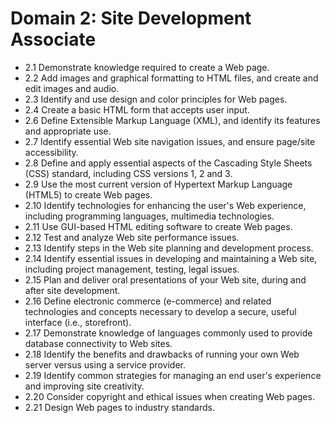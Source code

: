 Domain 2: Site Development Associate 
=================================================
- 2.1 Demonstrate knowledge required to create a Web page. 
- 2.2 Add images and graphical formatting to HTML files, and create and edit images and audio. 
- 2.3 Identify and use design and color principles for Web pages. 
- 2.4 Create a basic HTML form that accepts user input. 
- 2.6 Define Extensible Markup Language (XML), and identify its features and appropriate use. 
- 2.7 Identify essential Web site navigation issues, and ensure page/site accessibility. 
- 2.8 Define and apply essential aspects of the Cascading Style Sheets (CSS) standard, including CSS versions 1, 2 and 3. 
- 2.9 Use the most current version of Hypertext Markup Language (HTML5) to create Web pages. 
- 2.10 Identify technologies for enhancing the user's Web experience, including programming languages, multimedia technologies. 
- 2.11 Use GUI-based HTML editing software to create Web pages. 
- 2.12 Test and analyze Web site performance issues. 
- 2.13 Identify steps in the Web site planning and development process. 
- 2.14 Identify essential issues in developing and maintaining a Web site, including project management, testing, legal issues. 
- 2.15 Plan and deliver oral presentations of your Web site, during and after site development. 
- 2.16 Define electronic commerce (e-commerce) and related technologies and concepts necessary to develop a secure, useful interface (i.e., storefront). 
- 2.17 Demonstrate knowledge of languages commonly used to provide database connectivity to Web sites. 
- 2.18 Identify the benefits and drawbacks of running your own Web server versus using a service provider. 
- 2.19 Identify common strategies for managing an end user's experience and improving site creativity. 
- 2.20 Consider copyright and ethical issues when creating Web pages. 
- 2.21 Design Web pages to industry standards.
